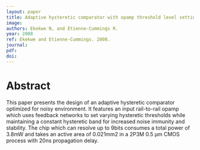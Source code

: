 ```yaml
---
layout: paper
title: Adaptive hysteretic comparator with opamp threshold level setting
image:
authors: Ekekwe N, and Etienne-Cummings R.
year: 2008
ref: Ekekwe and Etienne-Cummings. 2008.
journal: 
pdf: 
doi: 
---
```


# Abstract
This paper presents the design of an adaptive hysteretic comparator optimized for noisy environment. It features an input rail-to-rail opamp which uses feedback networks to set varying hysteretic thresholds while maintaining a constant hysteretic band for increased noise immunity and stability. The chip which can resolve up to 9bits consumes a total power of 3.8mW and takes an active area of 0.021mm2 in a 2P3M 0.5 μm CMOS process with 20ns propagation delay.

